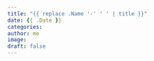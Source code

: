 ```yaml
---
title: "{{ replace .Name '-' ' ' | title }}"
date: {{ .Date }}
categories:
author: me
image:
draft: false
---
```


